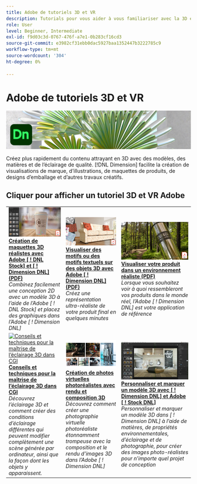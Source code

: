 ```yaml
---
title: Adobe de tutoriels 3D et VR
description: Tutorials pour vous aider à vous familiariser avec la 3D et la réalité virtuelle des Adobes
role: User
level: Beginner, Intermediate
exl-id: f9d03c3d-0767-476f-a7e1-0b283cf16cd3
source-git-commit: e3982cf31ebb0dac5927baa1352447b3222785c9
workflow-type: tm+mt
source-wordcount: '304'
ht-degree: 0%

---
```


# Adobe de tutoriels 3D et VR

![Image du héros Creative Cloud](../assets/Dimenio.jpg)

Créez plus rapidement du contenu attrayant en 3D avec des modèles, des matières et de l’éclairage de qualité. [!DNL Dimension] facilite la création de visualisations de marque, d’illustrations, de maquettes de produits, de designs d’emballage et d’autres travaux créatifs.

## Cliquer pour afficher un tutoriel 3D et VR Adobe

<table>
<tr>
 <td>
   <a href="assets/CreateRealistic3DMockupswithAdobeStockandDimension.pdf">
      <img alt="Création de maquettes 3D réalistes avec Adobe [ ! DNL Stock] et [ ! Dimension DNL]" src="assets/CreateRealistic3DMockupswithAdobeStockandDimension.jpg" />
   </a>
    <div>
   <a href="assets/CreateRealistic3DMockupswithAdobeStockandDimension.pdf"><strong>Création de maquettes 3D réalistes avec Adobe [ ! DNL Stock] et [ ! Dimension DNL] (PDF)</strong></a>
    </div>
    <em>Combinez facilement une conception 2D avec un modèle 3D à l’aide de l’Adobe [ ! DNL Stock] et placez des graphiques dans l’Adobe [ ! Dimension DNL]</em>
    <br>
  </td>
  <td>
   <a href="assets/VisualizeTextileDesignsorPatternson3DObjectswithAdobeDimension.pdf">
      <img alt="Visualiser des motifs ou des motifs textuels sur des objets 3D avec Adobe [ ! Dimension DNL]" src="assets/VisualizeTextileDesignsorPatternson3DObjectswithAdobeDimension.jpg" />
   </a>
    <div>
   <a href="assets/VisualizeTextileDesignsorPatternson3DObjectswithAdobeDimension.pdf"><strong>Visualiser des motifs ou des motifs textuels sur des objets 3D avec Adobe [ ! Dimension DNL] (PDF)</strong></a>
    </div>
    <em>Créez une représentation ultra-réaliste de votre produit final en quelques minutes</em>
    <br>
  </td>
  <td>
   <a href="../cce/assets/VisualizeyourProductinaRealisticEnvironment.pdf">
      <img alt="Visualiser votre produit dans un environnement réaliste" src="assets/VisualizeyourProductinaRealisticEnvironment.jpg" />
   </a>
    <div>
   <a href="../cce/assets/VisualizeyourProductinaRealisticEnvironment.pdf"><strong>Visualiser votre produit dans un environnement réaliste (PDF)</strong></a>
    </div>
    <em>Lorsque vous souhaitez voir à quoi ressembleront vos produits dans le monde réel, l’Adobe [ ! Dimension DNL] est votre application de référence</em>
    <br>
  </td>
</tr>
   <tr>
 <td>
   <a href="mastering3dlighting.md">
      <img alt="Conseils et techniques pour la maîtrise de l’éclairage 3D dans CGI" src="assets/Mastering3dlighting_1.gif" />
   </a>
    <div>
   <a href="mastering3dlighting.md"><strong>Conseils et techniques pour la maîtrise de l’éclairage 3D dans CGI</strong></a>
    </div>
    <em>Découvrez l’éclairage 3D et comment créer des conditions d’éclairage différentes qui peuvent modifier complètement une scène générée par ordinateur, ainsi que la façon dont les objets y apparaissent.</em>
    <br>
  </td>
  <td>
   <a href="photorealistic.md">
      <img alt="Création de photos virtuelles photoréalistes avec rendu et composition 3D" src="assets/Photorealistic_TOC.png" />
   </a>
    <div>
   <a href="photorealistic.md"><strong>Création de photos virtuelles photoréalistes avec rendu et composition 3D</strong></a>
    </div>
    <em>Découvrez comment créer une photographie virtuelle photoréaliste étonnamment trompeuse avec la composition et le rendu d’images 3D dans l’Adobe [ ! Dimension DNL]</em>
    <br>
  </td>
  <td>
   <a href="3ddimensionstock.md">
      <img alt="Personnaliser et marquer un modèle 3D avec [ ! Dimension DNL] et Adobe [ ! Stock DNL]" src="assets/3ddimensionstock.jpg" />
   </a>
    <div>
   <a href="3ddimensionstock.md"><strong>Personnaliser et marquer un modèle 3D avec [ ! Dimension DNL] et Adobe [ ! Stock DNL]</strong></a>
    </div>
    <em>Personnaliser et marquer un modèle 3D dans [ ! Dimension DNL] à l’aide de matières, de propriétés environnementales, d’éclairage et de photographie, pour créer des images photo-réalistes pour n’importe quel projet de conception</em>
    <br>
  </td>
</tr>
</table>
